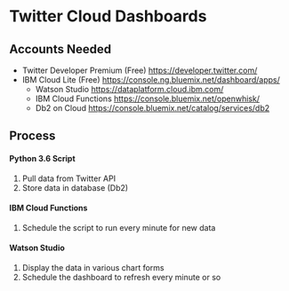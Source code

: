 # Twitter Cloud Dashboards

## Accounts Needed
- Twitter Developer Premium (Free) https://developer.twitter.com/
- IBM Cloud Lite (Free) https://console.ng.bluemix.net/dashboard/apps/
  - Watson Studio https://dataplatform.cloud.ibm.com/
  - IBM Cloud Functions https://console.bluemix.net/openwhisk/
  - Db2 on Cloud https://console.bluemix.net/catalog/services/db2

## Process
#### Python 3.6 Script
1. Pull data from Twitter API
2. Store data in database (Db2)

#### IBM Cloud Functions
1. Schedule the script to run every minute for new data

#### Watson Studio
1. Display the data in various chart forms
2. Schedule the dashboard to refresh every minute or so